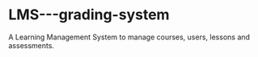 # LMS---grading-system
A Learning Management System to manage courses, users, lessons and assessments.
